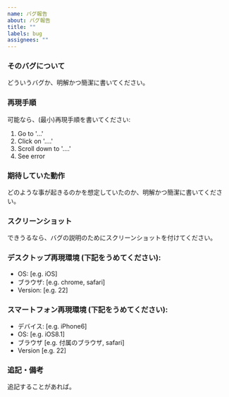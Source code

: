 ```yaml
---
name: バグ報告
about: バグ報告
title: ""
labels: bug
assignees: ""
---
```


### そのバグについて
どういうバグか、明解かつ簡潔に書いてください。

### 再現手順
可能なら、(最小)再現手順を書いてください:

1. Go to '...'
2. Click on '....'
3. Scroll down to '....'
4. See error

### 期待していた動作
どのような事が起きるのかを想定していたのか、明解かつ簡潔に書いてください。

### スクリーンショット
できうるなら、バグの説明のためにスクリーンショットを付けてください。

### デスクトップ再現環境 (下記をうめてください):

- OS: [e.g. iOS]
- ブラウザ: [e.g. chrome, safari]
- Version: [e.g. 22]

### スマートフォン再現環境 (下記をうめてください):

- デバイス: [e.g. iPhone6]
- OS: [e.g. iOS8.1]
- ブラウザ [e.g. 付属のブラウザ, safari]
- Version [e.g. 22]

### 追記・備考
追記することがあれば。
